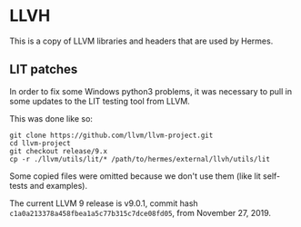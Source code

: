 # LLVH

This is a copy of LLVM libraries and headers that are used by Hermes.

## LIT patches

In order to fix some Windows python3 problems, it was necessary to pull in some
updates to the LIT testing tool from LLVM.

This was done like so:
```
git clone https://github.com/llvm/llvm-project.git
cd llvm-project
git checkout release/9.x
cp -r ./llvm/utils/lit/* /path/to/hermes/external/llvh/utils/lit
```

Some copied files were omitted because we don't use them
(like lit self-tests and examples).

The current LLVM 9 release is v9.0.1,
commit hash `c1a0a213378a458fbea1a5c77b315c7dce08fd05`, from November 27, 2019.
